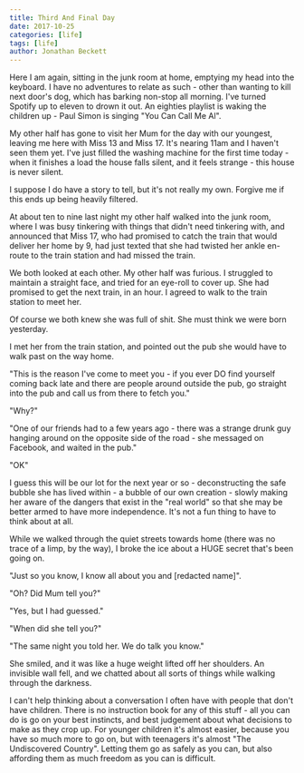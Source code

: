 ```yaml
---
title: Third And Final Day
date: 2017-10-25
categories: [life]
tags: [life]
author: Jonathan Beckett
---
```


Here I am again, sitting in the junk room at home, emptying my head into the keyboard. I have no adventures to relate as such - other than wanting to kill next door's dog, which has barking non-stop all morning. I've turned Spotify up to eleven to drown it out. An eighties playlist is waking the children up - Paul Simon is singing "You Can Call Me Al".

My other half has gone to visit her Mum for the day with our youngest, leaving me here with Miss 13 and Miss 17. It's nearing 11am and I haven't seen them yet. I've just filled the washing machine for the first time today - when it finishes a load the house falls silent, and it feels strange - this house is never  silent.

I suppose I do have a story to tell, but it's not really my own. Forgive me if this ends up being heavily filtered.

At about ten to nine last night my other half walked into the junk room, where I was busy tinkering with things that didn't need tinkering with, and announced that Miss 17, who had promised to catch the train that would deliver her home by 9, had just texted that she had twisted her ankle en-route to the train station and had missed the train.

We both looked at each other. My other half was furious. I struggled to maintain a straight face, and tried for an eye-roll to cover up. She had promised to get the next train, in an hour. I agreed to walk to the train station to meet her.

Of course we both knew she was full of shit. She must think we were born yesterday.

I met her from the train station, and pointed out the pub she would have to walk past on the way home.

"This is the reason I've come to meet you - if you ever DO find yourself coming back late and there are people around outside the pub, go straight into the pub and call us from there to fetch you."

"Why?"

"One of our friends had to a few years ago - there was a strange drunk guy hanging around on the opposite side of the road - she messaged on Facebook, and waited in the pub."

"OK"

I guess this will be our lot for the next year or so - deconstructing the safe bubble she has lived within - a bubble of our own creation - slowly making her aware of the dangers that exist in the "real world" so that she may be better armed to have more independence. It's not a fun thing to have to think about at all.

While we walked through the quiet streets towards home (there was no trace of a limp, by the way), I broke the ice about a HUGE secret that's been going on.

"Just so you know, I know all about you and [redacted name]".

"Oh? Did Mum tell you?"

"Yes, but I had guessed."

"When did she tell you?"

"The same night you told her. We do talk you know."

She smiled, and it was like a huge weight lifted off her shoulders. An invisible wall fell, and we chatted about all sorts of things while walking through the darkness.

I can't help thinking about a conversation I often have with people that don't have children. There is no instruction book for any of this stuff - all you can do is go on your best instincts, and best judgement about what decisions to make as they crop up. For younger children it's almost easier, because you have so much more to go on, but with teenagers it's almost "The Undiscovered Country". Letting them go as safely as you can, but also affording them as much freedom as you can is difficult.
